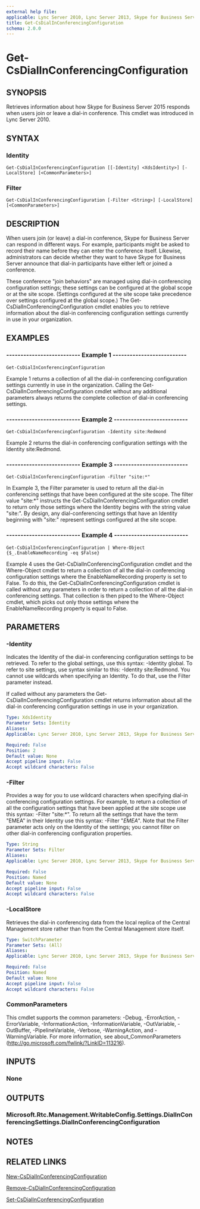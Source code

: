 ```yaml
---
external help file: 
applicable: Lync Server 2010, Lync Server 2013, Skype for Business Server 2015, Skype for Business Server 2019
title: Get-CsDialInConferencingConfiguration
schema: 2.0.0
---
```


# Get-CsDialInConferencingConfiguration

## SYNOPSIS
Retrieves information about how Skype for Business Server 2015 responds when users join or leave a dial-in conference.
This cmdlet was introduced in Lync Server 2010.


## SYNTAX

### Identity
```
Get-CsDialInConferencingConfiguration [[-Identity] <XdsIdentity>] [-LocalStore] [<CommonParameters>]
```

### Filter
```
Get-CsDialInConferencingConfiguration [-Filter <String>] [-LocalStore] [<CommonParameters>]
```

## DESCRIPTION
When users join (or leave) a dial-in conference, Skype for Business Server can respond in different ways.
For example, participants might be asked to record their name before they can enter the conference itself.
Likewise, administrators can decide whether they want to have Skype for Business Server announce that dial-in participants have either left or joined a conference.

These conference "join behaviors" are managed using dial-in conferencing configuration settings; these settings can be configured at the global scope or at the site scope.
(Settings configured at the site scope take precedence over settings configured at the global scope.) The Get-CsDialInConferencingConfiguration cmdlet enables you to retrieve information about the dial-in conferencing configuration settings currently in use in your organization.


## EXAMPLES

### -------------------------- Example 1 --------------------------
```
Get-CsDialInConferencingConfiguration
```

Example 1 returns a collection of all the dial-in conferencing configuration settings currently in use in the organization.
Calling the Get-CsDialInConferencingConfiguration cmdlet without any additional parameters always returns the complete collection of dial-in conferencing settings.

### -------------------------- Example 2 --------------------------
```
Get-CsDialInConferencingConfiguration -Identity site:Redmond
```

Example 2 returns the dial-in conferencing configuration settings with the Identity site:Redmond.

### -------------------------- Example 3 --------------------------
```
Get-CsDialInConferencingConfiguration -Filter "site:*"
```

In Example 3, the Filter parameter is used to return all the dial-in conferencing settings that have been configured at the site scope.
The filter value "site:*" instructs the Get-CsDialInConferencingConfiguration cmdlet to return only those settings where the Identity begins with the string value "site:".
By design, any dial-conferencing settings that have an Identity beginning with "site:" represent settings configured at the site scope.

### -------------------------- Example 4 --------------------------
```
Get-CsDialInConferencingConfiguration | Where-Object {$_.EnableNameRecording -eq $False}
```

Example 4 uses the Get-CsDialInConferencingConfiguration cmdlet and the Where-Object cmdlet to return a collection of all the dial-in conferencing configuration settings where the EnableNameRecording property is set to False.
To do this, the Get-CsDialInConferencingConfiguration cmdlet is called without any parameters in order to return a collection of all the dial-in conferencing settings.
That collection is then piped to the Where-Object cmdlet, which picks out only those settings where the EnableNameRecording property is equal to False.


## PARAMETERS

### -Identity
Indicates the Identity of the dial-in conferencing configuration settings to be retrieved.
To refer to the global settings, use this syntax: -Identity global.
To refer to site settings, use syntax similar to this: -Identity site:Redmond.
You cannot use wildcards when specifying an Identity.
To do that, use the Filter parameter instead.

If called without any parameters the Get-CsDialInConferencingConfiguration cmdlet returns information about all the dial-in conferencing configuration settings in use in your organization.

```yaml
Type: XdsIdentity
Parameter Sets: Identity
Aliases: 
Applicable: Lync Server 2010, Lync Server 2013, Skype for Business Server 2015, Skype for Business Server 2019

Required: False
Position: 2
Default value: None
Accept pipeline input: False
Accept wildcard characters: False
```

### -Filter
Provides a way for you to use wildcard characters when specifying dial-in conferencing configuration settings.
For example, to return a collection of all the configuration settings that have been applied at the site scope use this syntax: -Filter "site:*".
To return all the settings that have the term "EMEA" in their Identity use this syntax: -Filter "*EMEA*".
Note that the Filter parameter acts only on the Identity of the settings; you cannot filter on other dial-in conferencing configuration properties.

```yaml
Type: String
Parameter Sets: Filter
Aliases: 
Applicable: Lync Server 2010, Lync Server 2013, Skype for Business Server 2015, Skype for Business Server 2019

Required: False
Position: Named
Default value: None
Accept pipeline input: False
Accept wildcard characters: False
```

### -LocalStore
Retrieves the dial-in conferencing data from the local replica of the Central Management store rather than from the Central Management store itself.

```yaml
Type: SwitchParameter
Parameter Sets: (All)
Aliases: 
Applicable: Lync Server 2010, Lync Server 2013, Skype for Business Server 2015, Skype for Business Server 2019

Required: False
Position: Named
Default value: None
Accept pipeline input: False
Accept wildcard characters: False
```

### CommonParameters
This cmdlet supports the common parameters: -Debug, -ErrorAction, -ErrorVariable, -InformationAction, -InformationVariable, -OutVariable, -OutBuffer, -PipelineVariable, -Verbose, -WarningAction, and -WarningVariable. For more information, see about_CommonParameters (http://go.microsoft.com/fwlink/?LinkID=113216).


## INPUTS

### None


## OUTPUTS

### Microsoft.Rtc.Management.WritableConfig.Settings.DialInConferencingSettings.DialInConferencingConfiguration


## NOTES


## RELATED LINKS

[New-CsDialInConferencingConfiguration](New-CsDialInConferencingConfiguration.md)

[Remove-CsDialInConferencingConfiguration](Remove-CsDialInConferencingConfiguration.md)

[Set-CsDialInConferencingConfiguration](Set-CsDialInConferencingConfiguration.md)

